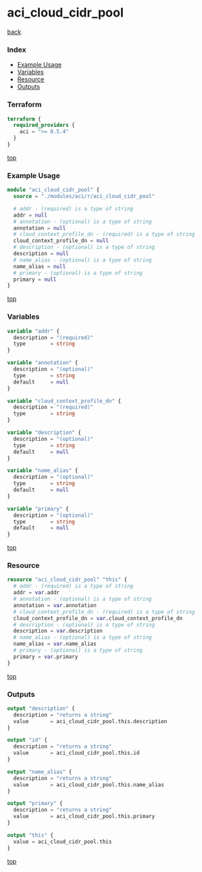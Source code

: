 # aci_cloud_cidr_pool

[back](../aci.md)

### Index

- [Example Usage](#example-usage)
- [Variables](#variables)
- [Resource](#resource)
- [Outputs](#outputs)

### Terraform

```terraform
terraform {
  required_providers {
    aci = ">= 0.5.4"
  }
}
```

[top](#index)

### Example Usage

```terraform
module "aci_cloud_cidr_pool" {
  source = "./modules/aci/r/aci_cloud_cidr_pool"

  # addr - (required) is a type of string
  addr = null
  # annotation - (optional) is a type of string
  annotation = null
  # cloud_context_profile_dn - (required) is a type of string
  cloud_context_profile_dn = null
  # description - (optional) is a type of string
  description = null
  # name_alias - (optional) is a type of string
  name_alias = null
  # primary - (optional) is a type of string
  primary = null
}
```

[top](#index)

### Variables

```terraform
variable "addr" {
  description = "(required)"
  type        = string
}

variable "annotation" {
  description = "(optional)"
  type        = string
  default     = null
}

variable "cloud_context_profile_dn" {
  description = "(required)"
  type        = string
}

variable "description" {
  description = "(optional)"
  type        = string
  default     = null
}

variable "name_alias" {
  description = "(optional)"
  type        = string
  default     = null
}

variable "primary" {
  description = "(optional)"
  type        = string
  default     = null
}
```

[top](#index)

### Resource

```terraform
resource "aci_cloud_cidr_pool" "this" {
  # addr - (required) is a type of string
  addr = var.addr
  # annotation - (optional) is a type of string
  annotation = var.annotation
  # cloud_context_profile_dn - (required) is a type of string
  cloud_context_profile_dn = var.cloud_context_profile_dn
  # description - (optional) is a type of string
  description = var.description
  # name_alias - (optional) is a type of string
  name_alias = var.name_alias
  # primary - (optional) is a type of string
  primary = var.primary
}
```

[top](#index)

### Outputs

```terraform
output "description" {
  description = "returns a string"
  value       = aci_cloud_cidr_pool.this.description
}

output "id" {
  description = "returns a string"
  value       = aci_cloud_cidr_pool.this.id
}

output "name_alias" {
  description = "returns a string"
  value       = aci_cloud_cidr_pool.this.name_alias
}

output "primary" {
  description = "returns a string"
  value       = aci_cloud_cidr_pool.this.primary
}

output "this" {
  value = aci_cloud_cidr_pool.this
}
```

[top](#index)